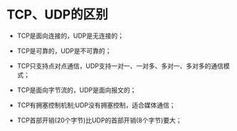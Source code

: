 ﻿# TCP、UDP的区别

-   TCP是面向连接的，UDP是无连接的；

-   TCP是可靠的，UDP是不可靠的；

-   TCP只支持点对点通信，UDP支持一对一、一对多、多对一、多对多的通信模式；

-   TCP是面向字节流的，UDP是面向报文的；

-   TCP有拥塞控制机制;UDP没有拥塞控制，适合媒体通信；

-   TCP首部开销(20个字节)比UDP的首部开销(8个字节)要大；
